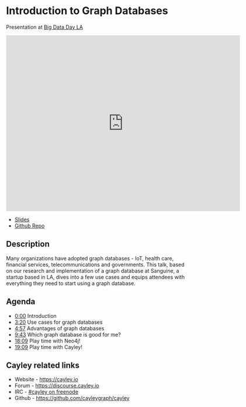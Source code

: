 <meta property="og:title" content="Introduction to Graph Databases" />
<meta property="og:image" content="https://oren.github.io/images/graphs-intro.jpg" />

# Introduction to Graph Databases

Presentation at [Big Data Day LA](http://www.bigdatadayla.com)

<iframe width="640" height="480" src="https://www.youtube.com/embed/2FtjAS0HL8A" frameborder="0" allowfullscreen></iframe>

<br/>

* <a href="https://oren.github.com/adventure-graphs">Slides</a>
* <a href="https://github.com/oren/adventure-graphs">Github Repo</a>

## Description

Many organizations have adopted graph databases - IoT, health care, financial services, telecommunications and governments. This talk, based on our research and implementation of a graph database at Sanguine, a startup based in LA, dives into a few use cases and equips attendees with everything they need to start using a graph database.

## Agenda

* [0:00](http://www.youtube.com/watch?v=OUcmuK8YQDI) Introduction
* [3:20](http://www.youtube.com/watch?v=OUcmuK8YQDI&t=3m20s) Use cases for graph databases
* [4:57](http://www.youtube.com/watch?v=OUcmuK8YQDI&t=4m57s) Advantages of graph databases
* [9:43](http://www.youtube.com/watch?v=OUcmuK8YQDI&t=9m43s) Which graph database is good for me?
* [18:09](http://www.youtube.com/watch?v=OUcmuK8YQDI&t=18m09s) Play time with Neo4j!
* [19:09](http://www.youtube.com/watch?v=OUcmuK8YQDI&t=19m09s) Play time with Cayley!

## Cayley related links

* Website - https://cayley.io
* Forum - https://discourse.cayley.io
* IRC - [#cayley on freenode](https://webchat.freenode.net/?channels=cayley)
* Github - https://github.com/cayleygraph/cayley

